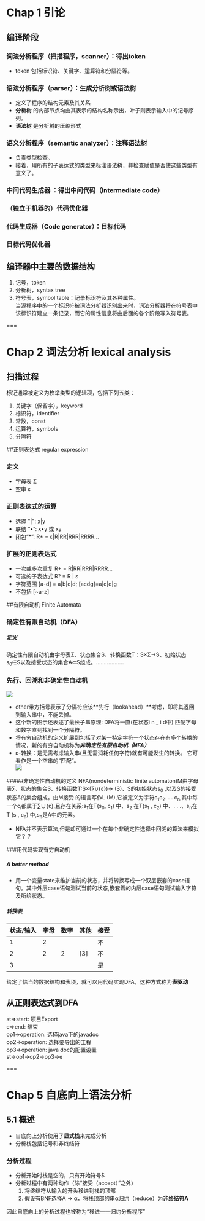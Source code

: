 # Chap 1 引论
## 编译阶段  
### 词法分析程序（扫描程序，scanner）：得出token
* token 包括标识符、关键字、运算符和分隔符等。

### 语法分析程序（parser）：生成分析树或语法树
* 定义了程序的结构元素及其关系
* __分析树__ 的内部节点均由其表示的结构名称示出，叶子则表示输入中的记号序列。
* **语法树** 是分析树的压缩形式  

### 语义分析程序（semantic analyzer）：注释语法树
* 负责类型检查。
* 接着，用所有的子表达式的类型来标注语法树，并检查赋值是否使这些类型有意义了。

### 中间代码生成器 ：得出中间代码（intermediate code）
### （独立于机器的）代码优化器
### 代码生成器（Code generator）：目标代码
### 目标代码优化器  

## 编译器中主要的数据结构
1. 记号，token
2. 分析树，syntax tree
3. 符号表，symbol table：记录标识符及其各种属性。  
	当源程序中的一个标识符被词法分析器识别出来时，词法分析器将在符号表中该标识符建立一条记录，而它的属性信息将由后面的各个阶段写入符号表。
	
===
# Chap 2 词法分析 lexical analysis
## 扫描过程
标记通常被定义为枚举类型的逻辑项，包括下列五类：  
1. 关键字（保留字），keyword  
2. 标识符，identifier  
3. 常数，const  
4. 运算符，symbols  
5. 分隔符

##正则表达式 regular expression
### 定义
* 字母表 Σ
* 空串 ε

### 正则表达式的运算
* 选择 "|": x|y
* 联结 “•”: x•y 或 xy
* 闭包“\*”: R\* = ε|R|RR|RRR|RRRR...

### 扩展的正则表达式
* 一次或多次重复 R+ = R|RR|RRR|RRRR...
* 可选的子表达式 R? = R | ε
* 字符范围 [a-d] = a|b|c|d; [acdg]=a|c|d|g
* 不包括 [~a-z]

##有限自动机  Finite Automata
### 确定性有限自动机（DFA）  
##### *定义*  
确定性有限自动机由字母表Σ、状态集合S、转换函数T：S×Σ→S、初始状态s<sub>0</sub>∈S以及接受状态的集合A⊂S组成。………………

### 先行、回溯和非确定性自动机  
![](http://7xt5ki.com1.z0.glb.clouddn.com/16-4-19/41794974.jpg)  

* other带方括号表示了分隔符应该**先行（lookahead）**考虑，即将其返回到输入串中，不能丢掉。
* 这个新的图示还表述了最长子串原理: DFA将一直(在状态i n _ i d中) 匹配字母和数字直到找到一个分隔符。
* 将有穷自动机的定义扩展到包括了对某一特定字符一个状态存在有多个转换的情况，新的有穷自动机称为***非确定性有限自动机（NFA）***
* ε-转换：是无需考虑输入串(且无需消耗任何字符)就有可能发生的转换。 它可看作是一个空串的“匹配”。  
![](http://7xt5ki.com1.z0.glb.clouddn.com/16-4-19/66673047.jpg)

#####非确定性自动机的定义
NFA(nondeterministic finite automaton)M由字母表∑、状态的集合S、转换函数T:S×(∑∪{ε})→ (S)、S的初始状态s<sub>0</sub> ,以及S的接受状态A的集合组成。由M接受 的语言写作L (M),它被定义为字符c<sub>1</sub>c<sub>2</sub>. . . c<sub>n</sub>,其中每一个c<sub>i</sub>都属于∑∪{ε},且存在关系:s<sub>1</sub>在T(s<sub>0</sub>, c<sub>1</sub>) 中、s<sub>2</sub> 在T(s<sub>1</sub> , c<sub>2</sub>) 中、. . .、s<sub>n</sub>在T (s , c<sub>n</sub>) 中,s<sub>n</sub>是A中的元素。  

* NFA并不表示算法,但是却可通过一个在每个非确定性选择中回溯的算法来模拟它？？

###用代码实现有穷自动机
##### A better method
* 用一个变量state来维护当前的状态，并将转换写成一个双层嵌套的case语句。其中外层case语句测试当前的状态,嵌套着的内层case语句测试输入字符及所给状态。

##### 转换表

|状态/输入|字母|数字|其他|接受|
|---|---|---|---|---|
|1|2|||不|
|2|2|2|[3]|不|
|3||||是|

给定了恰当的数据结构和表项，就可以用代码实现DFA，这种方式称为**表驱动**

## 从正则表达式到DFA

st=>start: 项目Export   
e=>end: 结束   
op1=>operation: 选择java下的javadoc  
op2=>operation: 选择要导出的工程   
op3=>operation: java doc的配置设置  
st->op1->op2->op3->e  
</srcipt>

===
# Chap 5  自底向上语法分析
## 5.1 概述
* 自底向上分析使用了**显式栈**来完成分析
* 分析栈包括记号和非终结符
### 分析过程
* 分析开始时栈是空的，只有开始符号$
* 分析过程中有两种动作（除“接受（accept）”之外)  
	1. 将终结符从输入的开头移进到栈的顶部  
	1. 假设有BNF选择A -> α，将栈顶部的串α归约（reduce）为**非终结符A**

因此自底向上的分析过程也被称为“移进——归约分析程序”  



﻿